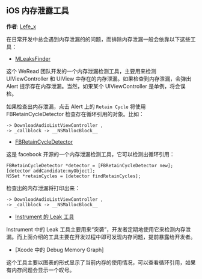 iOS 内存泄露工具
--------
**作者**: [Lefe_x](https://weibo.com/u/5953150140)

在日常开发中总会遇到内存泄漏的的问题，而排除内存泄漏一般会依靠以下这些工具：

- [MLeaksFinder](http://wereadteam.github.io/2016/02/22/MLeaksFinder/)

这个 WeRead 团队开发的一个内存泄漏检测工具，主要用来检测 UIViewController 和 UIView 中存在的内存泄漏。如果检查到内存泄漏，会弹出 Alert 提示存在内存泄漏。当然，如果某个 UIViewController 是单例，将会误检。

如果检查出内存泄漏，点击 Alert 上的 `Retain Cycle` 将使用 FBRetainCycleDetector 检查存在循环引用的对象。比如：

```
-> DownloadAudioListViewController ,
-> _callblock -> __NSMallocBlock__ 
```

- [FBRetainCycleDetector](https://github.com/facebook/FBRetainCycleDetector)

这是 facebook 开源的一个内存泄漏检测工具，它可以检测出循环引用：

```
FBRetainCycleDetector *detector = [FBRetainCycleDetector new];
[detector addCandidate:myObject];
NSSet *retainCycles = [detector findRetainCycles];
```

检查出的内存泄漏将打印出来：

```
-> DownloadAudioListViewController ,
-> _callblock -> __NSMallocBlock__ 
```

- [Instrument 的 Leak 工具](https://juejin.im/entry/58b105b48ac24728d53e28cf)

Instrument 中的 Leak 工具主要用来“突袭”，开发者定期地使用它来检测内存泄漏。而上面介绍的工具主要在开发过程中即可发现内存问题，提前暴露给开发者。

- [Xcode 中的 Debug Memory Graph]

这个工具主要以图表的形式显示了当前内存的使用情况，可以查看循环引用，如果有内存问题会显示一个叹号。

